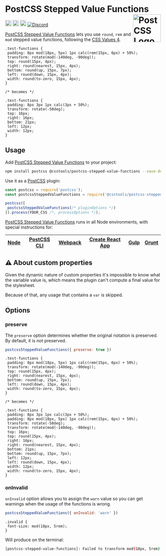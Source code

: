 # PostCSS Stepped Value Functions [<img src="https://postcss.github.io/postcss/logo.svg" alt="PostCSS Logo" width="90" height="90" align="right">][postcss]

[<img alt="npm version" src="https://img.shields.io/npm/v/@csstools/postcss-stepped-value-functions.svg" height="20">][npm-url] [<img alt="CSS Standard Status" src="https://cssdb.org/images/badges/stepped-value-functions.svg" height="20">][css-url] [<img alt="Build Status" src="https://github.com/csstools/postcss-plugins/workflows/test/badge.svg" height="20">][cli-url] [<img alt="Discord" src="https://shields.io/badge/Discord-5865F2?logo=discord&logoColor=white">][discord]

[PostCSS Stepped Value Functions] lets you use `round`, `rem` and `mod` stepped value functions, following the [CSS Values 4].

```pcss
.test-functions {
 padding: 8px mod(18px, 5px) 1px calc(rem(15px, 6px) + 50%);
 transform: rotate(mod(-140deg, -90deg));
 top: round(15px, 4px);
 right: round(nearest, 15px, 4px);
 bottom: round(up, 15px, 7px);
 left: round(down, 15px, 4px);
 width: round(to-zero, 15px, 4px);
}

/* becomes */

.test-functions {
 padding: 8px 3px 1px calc(3px + 50%);
 transform: rotate(-50deg);
 top: 16px;
 right: 16px;
 bottom: 21px;
 left: 12px;
 width: 12px;
}
```

## Usage

Add [PostCSS Stepped Value Functions] to your project:

```bash
npm install postcss @csstools/postcss-stepped-value-functions --save-dev
```

Use it as a [PostCSS] plugin:

```js
const postcss = require('postcss');
const postcssSteppedValueFunctions = require('@csstools/postcss-stepped-value-functions');

postcss([
 postcssSteppedValueFunctions(/* pluginOptions */)
]).process(YOUR_CSS /*, processOptions */);
```

[PostCSS Stepped Value Functions] runs in all Node environments, with special
instructions for:

| [Node](INSTALL.md#node) | [PostCSS CLI](INSTALL.md#postcss-cli) | [Webpack](INSTALL.md#webpack) | [Create React App](INSTALL.md#create-react-app) | [Gulp](INSTALL.md#gulp) | [Grunt](INSTALL.md#grunt) |
| --- | --- | --- | --- | --- | --- |

## ⚠️ About custom properties

Given the dynamic nature of custom properties it's impossible to know what the variable value is, which means the plugin can't compute a final value for the stylesheet.

Because of that, any usage that contains a `var` is skipped.

## Options

### preserve

The `preserve` option determines whether the original notation
is preserved. By default, it is not preserved.

```js
postcssSteppedValueFunctions({ preserve: true })
```

```pcss
.test-functions {
 padding: 8px mod(18px, 5px) 1px calc(rem(15px, 6px) + 50%);
 transform: rotate(mod(-140deg, -90deg));
 top: round(15px, 4px);
 right: round(nearest, 15px, 4px);
 bottom: round(up, 15px, 7px);
 left: round(down, 15px, 4px);
 width: round(to-zero, 15px, 4px);
}

/* becomes */

.test-functions {
 padding: 8px 3px 1px calc(3px + 50%);
 padding: 8px mod(18px, 5px) 1px calc(rem(15px, 6px) + 50%);
 transform: rotate(-50deg);
 transform: rotate(mod(-140deg, -90deg));
 top: 16px;
 top: round(15px, 4px);
 right: 16px;
 right: round(nearest, 15px, 4px);
 bottom: 21px;
 bottom: round(up, 15px, 7px);
 left: 12px;
 left: round(down, 15px, 4px);
 width: 12px;
 width: round(to-zero, 15px, 4px);
}
```

### onInvalid

`onInvalid` option allows you to assign the `warn` value so you can get warnings when the usage of the functions is wrong.

```js
postcssSteppedValueFunctions({ onInvalid: 'warn' })
```

```pcss
.invalid {
 font-size: mod(18px, 5rem);
}
```

Will produce on the terminal:

```bash
[postcss-stepped-value-functions]: Failed to transform mod(18px, 5rem) as the units don't match
```

[cli-url]: https://github.com/csstools/postcss-plugins/actions/workflows/test.yml?query=workflow/test
[css-url]: https://cssdb.org/#stepped-value-functions
[discord]: https://discord.gg/bUadyRwkJS
[npm-url]: https://www.npmjs.com/package/@csstools/postcss-stepped-value-functions

[PostCSS]: https://github.com/postcss/postcss
[PostCSS Stepped Value Functions]: https://github.com/csstools/postcss-plugins/tree/main/plugins/postcss-stepped-value-functions
[CSS Values 4]: https://www.w3.org/TR/css-values-4/#round-func
